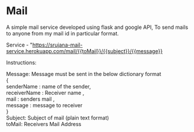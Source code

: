 # Mail
A simple mail service developed using flask and google API, To send mails to anyone from my mail id in particular format.

Service - "https://srujana-mail-service.herokuapp.com/mail/{{toMail}}/{{subject}}/{{message}}

Instructions:

Message: Message must be sent in the below dictionary format <br />
 {  <br />
    senderName : name of the sender, <br />
    receiverName : Receiver name ,<br />
    mail : senders mail , <br />
    message : message to receiver <br />
}<br />
Subject: Subject of mail (plain text format)<br />
toMail: Receivers Mail Address<br />


